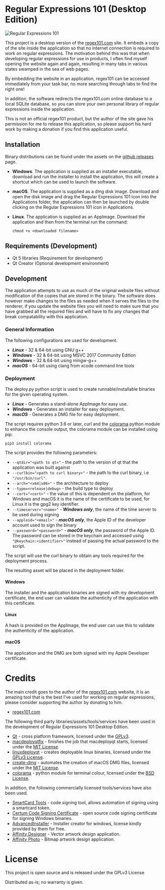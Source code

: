 # Regular Expressions 101 (Desktop Edition)

![Regular Expressions 101](https://user-images.githubusercontent.com/55795671/100066099-86352280-2e2c-11eb-8ba1-858b3dad057d.png)

This project is a desktop version of the [regex101.com](https://regex101.com) site.  It embeds a copy of the site inside the application so that no internet connection is required to work on regular expressions.  The motivation behind this was that when developing regular expressions for use in products, I often find myself opening the website again and again, resulting in many tabs in various states swamped in the sea of web pages.

By embedding the website in an application, regex101 can be accessed immediately from your task bar, no more searching through tabs to find the right one!

In addition, the software redirects the regex101.com online database to a local SQLite database, so you can store your own personal library of regular expressions inside the application.

This is not an official regex101 product, but the author of the site gave his permission for me to release this application, so please support his hard work by making a donation if you find this application useful.

## Installation

Binary distributions can be found under the assets on the [github releases](https://github.com/fizzyade/regex101/releases) page.

- **Windows**.  The application is supplied as an installer executable, download and run the installer to install the application, this will create a shortcut which can be used to launch the software.

- **macOS**.  The application is supplied as a dmg disk image.  Download and open the disk image and drag the Regular Expressions 101 icon into the Applications folder, the application can then be launched by double clicking on the Regular Expressions 101 icon in Applications.

- **Linux**.  The application is supplied as an AppImage.  Download the application and then from the terminal run the command:

  `chmod +x <downloaded filename>`

## Requirements (Development)

- Qt 5 libraries (Requirement for development)
- Qt Creator (Optional development environment)

## Development

The application attempts to use as much of the original website files without modification of the copies that are stored in the binary.  The software does however make changes to the files as needed when it serves the files to the renderer, if you update the website files you will need to make sure that you have grabbed all the required files and will have to fix any changes that break compatability with this application.

### General Information

The following configurations are used for development.

- ***Linux*** - 32 & 64-bit using GNU g++
- ***Windows*** - 32 & 64-bit using MSVC 2017 Community Edition
- ***Windows*** - 32 & 64-bit using mingw-g++
- ***macOS*** - 64-bit using clang from xcode command line tools

### Deployment

The deploy.py python script is used to create runnable/installable binaries for the given operating system.

- ***Linux*** - Generates a stand-alone AppImage for easy use.
- ***Windows*** - Generates an installer for easy deployment.
- ***macOS*** - Generates a DMG file for easy deployment.

The script requires python 3.6 or later, curl and the [colorama](https://github.com/tartley/colorama) python module to enhance the console output, the colorama module can be installed using pip:

`pip3 install colorama`

The script provides the following parameters:

- `--qtdir="<path to qt>"` - the path to the version of qt that the application was built against
- `--curlbin="<path to curl binary>"` - the path to the curl binary, i.e `"/usr/bin/curl"`.
- `--arch="<x64|x86>"` - the architecture to deploy
- `--type=<release|debug>` - the build type to deploy
- `--cert="<cert>"` - the value of this is dependent on the platform, for Windows and macOS it is the name of the certificate to be used, for Linux it is the gpg2 key identifier.
- `--timeserver="<name>"` - ***Windows only***, the name of the time server to be used during signing
- `--appleid="<email>"` - ***macOS only***, the Apple ID of the developer account used to sign the binary
- `--password="<password>"` - ***macOS only***, the password of the Apple ID.  The password can be stored in the keychain and accessed using `"@keychain:<identifier>"` instead of passing the actual password to the script.

The script will use the curl binary to obtain any tools required for the deployment process.

The resulting asset will be placed in the deployment folder.

#### Windows

The installer and the application binaries are signed with my development certificate, the end user can validate the authenticity of the application with this certificate.

#### Linux

A hash is provided on the AppImage, the end user can use this to validate the authenticity of the application.

#### macOS

The application and the DMG are both signed with my Apple Developer certificate.

# Credits

The main credit goes to the author of the [regex101.com](https://regex101.com) website, it is an amazing tool that is the best I've used for working on regular expressions, please consider supporting the author by donating to him.

- [regex101.com](https://regex101.com) 

The following third party libraries/assets/tools/services have been used in the development of Regular Expressions 101 Desktop Edition.

- [Qt](https://www.qt.io/download) - cross platform framework, licensed under the [GPLv3](https://www.gnu.org/licenses/gpl-3.0.en.html).
- [macdeployqtfix](https://github.com/arl/macdeployqtfix) - finishes the job that macdeployqt starts, licensed under the [MIT License](https://github.com/arl/macdeployqtfix/blob/master/LICENSE).
- [linuxdeployqt](https://github.com/probonopd/linuxdeployqt) - creates deployable linux binaries, licensed under the [GPLv3 License](https://github.com/probonopd/linuxdeployqt/blob/master/LICENSE.GPLv3).
- [create-dmg](https://github.com/andreyvit/create-dmg) - automates the creation of macOS DMG files, licensed under the [MIT License](https://github.com/andreyvit/create-dmg/blob/master/LICENSE).
- [colorama](https://github.com/tartley/colorama) - python module for terminal colour, licensed under the [BSD License](https://github.com/tartley/colorama/blob/master/LICENSE.txt).

In addition, the following commercially licensed tools/services have also been used.

- [SmartCard Tools](https://www.mgtek.com/smartcard) - code signing tool, allows automation of signing using a smartcard token.
- [Certum Code Signing Certificate](https://en.sklep.certum.pl/data-safety/code-signing-certificates/open-source-code-signing-1022.html) - open source code signing certificate for signing Windows binaries.
- [AdvancedInstaller](https://www.advancedinstaller.com/) - Installer creator for windows, license kindly provided by them for free.
- [Affinity Designer](https://www.serif.com/designer) - Vector artwork design application.
- [Affinity Photo](https://www.serif.com/photo) - Bitmap artwork design application.

# License

This project is open source and is released under the GPLv3 License

Distributed as-is; no warranty is given.